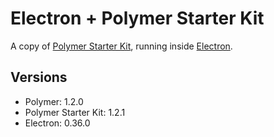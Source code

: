 # Electron + Polymer Starter Kit
A copy of [Polymer Starter Kit](https://github.com/PolymerElements/polymer-starter-kit/), running inside [Electron](https://github.com/atom/electron).

## Versions
- Polymer: 1.2.0
- Polymer Starter Kit: 1.2.1
- Electron: 0.36.0
